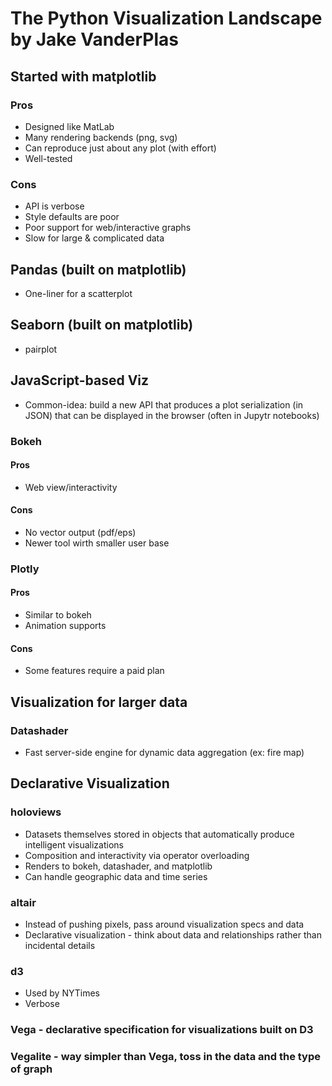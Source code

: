 # The Python Visualization Landscape by Jake VanderPlas
## Started with matplotlib
### Pros
* Designed like MatLab
* Many rendering backends (png, svg)
* Can reproduce just about any plot (with effort)
* Well-tested
### Cons
* API is verbose
* Style defaults are poor
* Poor support for web/interactive graphs
* Slow for large & complicated data
## Pandas (built on matplotlib)
* One-liner for a scatterplot
## Seaborn (built on matplotlib)
* pairplot
## JavaScript-based Viz
* Common-idea: build a new API that produces a plot serialization (in JSON) that can be displayed in the browser (often in Jupytr notebooks)
### Bokeh
#### Pros
* Web view/interactivity
#### Cons
* No vector output (pdf/eps)
* Newer tool wirth smaller user base
### Plotly
#### Pros
* Similar to bokeh
* Animation supports
#### Cons
* Some features require a paid plan
## Visualization for larger data
### Datashader
* Fast server-side engine for dynamic data aggregation (ex: fire map)
## Declarative Visualization
### holoviews
* Datasets themselves stored in objects that automatically produce intelligent visualizations
* Composition and interactivity via operator overloading
* Renders to bokeh, datashader, and matplotlib
* Can handle geographic data and time series
### altair
* Instead of pushing pixels, pass around visualization specs and data
* Declarative visualization - think about data and relationships rather than incidental details
### d3
* Used by NYTimes
* Verbose
### Vega - declarative specification for visualizations built on D3
### Vegalite - way simpler than Vega, toss in the data and the type of graph
